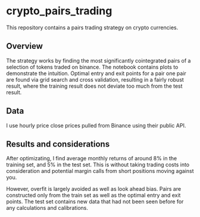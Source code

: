# crypto_pairs_trading

This repository contains a pairs trading strategy on crypto currencies. 

## Overview
The strategy works by finding the most significantly cointegrated pairs of a selection of tokens traded on binance. The notebook contains plots to demonstrate the intuition. 
Optimal entry and exit points for a pair one pair are found via grid search and cross validation, resulting in a fairly robust result, where the training result does not deviate too much from the test result.

## Data
I use hourly price close prices pulled from Binance using their public API. 

## Results and considerations
After optimizating, I find average monthly returns of around 8% in the training set, and 5% in the test set.
This is without taking trading costs into consideration and potential margin calls from short positions moving against you. 

However, overfit is largely avoided as well as look ahead bias. Pairs are constructed only from the train set as well as the optimal entry and exit points. The test set contains new data that had not been seen before for any calculations and calibrations.
